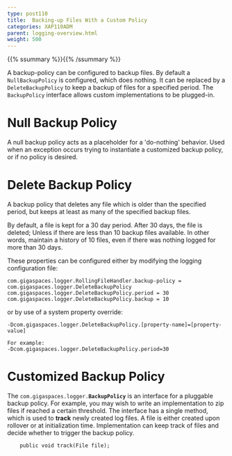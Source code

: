 ```yaml
---
type: post110
title:  Backing-up Files With a Custom Policy
categories: XAP110ADM
parent: logging-overview.html
weight: 500
---
```


{{% ssummary %}}{{% /ssummary %}}

A backup-policy can be configured to backup files. By default a `NullBackupPolicy` is configured, which does nothing. It can be replaced by a `DeleteBackupPolicy` to keep a backup of files for a specified period. The `BackupPolicy` interface allows custom implementations to be plugged-in.

# Null Backup Policy

A null backup policy acts as a placeholder for a 'do-nothing' behavior. Used when an exception occurs trying to instantiate a customized backup policy, or if no policy is desired.

# Delete Backup Policy

A backup policy that deletes any file which is older than the specified period, but keeps at least as many of the specified backup files.

By default, a file is kept for a 30 day period. After 30 days, the file is deleted; Unless if there are less than 10 backup files available. In other words, maintain a history of 10 files, even if there was nothing logged for more than 30 days.

These properties can be configured either by modifying the logging configuration file:


```console
com.gigaspaces.logger.RollingFileHandler.backup-policy = com.gigaspaces.logger.DeleteBackupPolicy
com.gigaspaces.logger.DeleteBackupPolicy.period = 30
com.gigaspaces.logger.DeleteBackupPolicy.backup = 10
```

or by use of a system property override:


```console
-Dcom.gigaspaces.logger.DeleteBackupPolicy.[property-name]=[property-value]

For example:
-Dcom.gigaspaces.logger.DeleteBackupPolicy.period=30
```

# Customized Backup Policy

The `com.gigaspaces.logger.`**`BackupPolicy`** is an interface for a pluggable backup policy. For example, you may wish to write an implementation to zip files if reached a certain threshold. The interface has a single method, which is used to **track** newly created log files. A file is either created upon rollover or at initialization time. Implementation can keep track of files and decide whether to trigger the backup policy.


```console
    public void track(File file);
```


